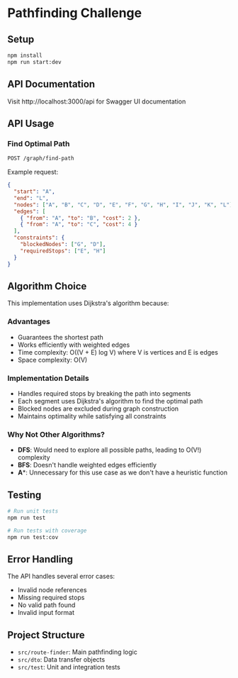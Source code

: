 # Pathfinding Challenge

## Setup
```bash
npm install
npm run start:dev
```

## API Documentation
Visit http://localhost:3000/api for Swagger UI documentation

## API Usage
### Find Optimal Path
```bash
POST /graph/find-path
```
Example request:
```json
{
  "start": "A",
  "end": "L",
  "nodes": ["A", "B", "C", "D", "E", "F", "G", "H", "I", "J", "K", "L"],
  "edges": [
    { "from": "A", "to": "B", "cost": 2 },
    { "from": "A", "to": "C", "cost": 4 }
  ],
  "constraints": {
    "blockedNodes": ["G", "D"],
    "requiredStops": ["E", "H"]
  }
}
```

## Algorithm Choice
This implementation uses Dijkstra's algorithm because:

### Advantages
- Guarantees the shortest path
- Works efficiently with weighted edges
- Time complexity: O((V + E) log V) where V is vertices and E is edges
- Space complexity: O(V)

### Implementation Details
- Handles required stops by breaking the path into segments
- Each segment uses Dijkstra's algorithm to find the optimal path
- Blocked nodes are excluded during graph construction
- Maintains optimality while satisfying all constraints

### Why Not Other Algorithms?
- **DFS**: Would need to explore all possible paths, leading to O(V!) complexity
- **BFS**: Doesn't handle weighted edges efficiently
- **A***: Unnecessary for this use case as we don't have a heuristic function

## Testing
```bash
# Run unit tests
npm run test

# Run tests with coverage
npm run test:cov
```

## Error Handling
The API handles several error cases:
- Invalid node references
- Missing required stops
- No valid path found
- Invalid input format

## Project Structure
- `src/route-finder`: Main pathfinding logic
- `src/dto`: Data transfer objects
- `src/test`: Unit and integration tests

